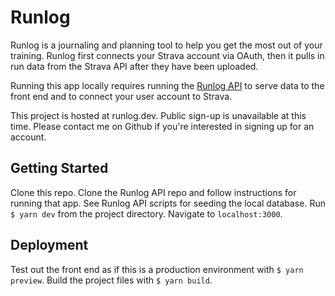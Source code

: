 # Runlog

Runlog is a journaling and planning tool to help you get the most out of your training. Runlog first connects your Strava account via OAuth, then it pulls in run data from the Strava API after they have been uploaded.

Running this app locally requires running the [Runlog API](https://github.com/mmbakken/runlog-api) to serve data to the front end and to connect your user account to Strava.

This project is hosted at runlog.dev. Public sign-up is unavailable at this time. Please contact me on Github if you're interested in signing up for an account.

## Getting Started

Clone this repo.
Clone the Runlog API repo and follow instructions for running that app.
See Runlog API scripts for seeding the local database.
Run `$ yarn dev` from the project directory.
Navigate to `localhost:3000`.

## Deployment

Test out the front end as if this is a production environment with `$ yarn preview`.
Build the project files with `$ yarn build`.
